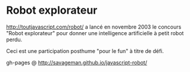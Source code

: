 Robot explorateur
=================

http://toutjavascript.com/robot/ a lancé en novembre 2003 le concours "Robot explorateur" pour donner une intelligence artificielle à petit robot perdu.

Ceci est une participation posthume "pour le fun" à titre de défi.


gh-pages @ http://savageman.github.io/javascript-robot/


